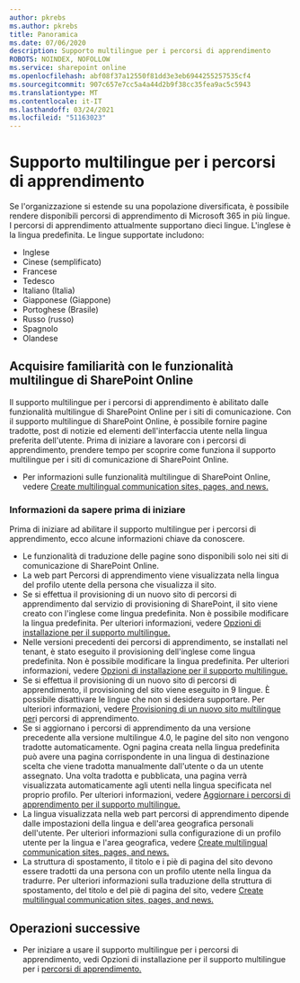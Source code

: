 ```yaml
---
author: pkrebs
ms.author: pkrebs
title: Panoramica
ms.date: 07/06/2020
description: Supporto multilingue per i percorsi di apprendimento
ROBOTS: NOINDEX, NOFOLLOW
ms.service: sharepoint online
ms.openlocfilehash: abf08f37a12550f81dd3e3eb6944255257535cf4
ms.sourcegitcommit: 907c657e7cc5a4a44d2b9f38cc35fea9ac5c5943
ms.translationtype: MT
ms.contentlocale: it-IT
ms.lasthandoff: 03/24/2021
ms.locfileid: "51163023"
---
```

# <a name="multilingual-support-for-learning-pathways"></a>Supporto multilingue per i percorsi di apprendimento

Se l'organizzazione si estende su una popolazione diversificata, è possibile rendere disponibili percorsi di apprendimento di Microsoft 365 in più lingue. I percorsi di apprendimento attualmente supportano dieci lingue. L'inglese è la lingua predefinita. Le lingue supportate includono:   

- Inglese    
- Cinese (semplificato)
- Francese
- Tedesco
- Italiano (Italia)
- Giapponese (Giappone)
- Portoghese (Brasile)
- Russo (russo)
- Spagnolo
- Olandese

## <a name="get-familiar-with-the-sharepoint-online-multilingual-features"></a>Acquisire familiarità con le funzionalità multilingue di SharePoint Online
Il supporto multilingue per i percorsi di apprendimento è abilitato dalle funzionalità multilingue di SharePoint Online per i siti di comunicazione.
Con il supporto multilingue di SharePoint Online, è possibile fornire pagine tradotte, post di notizie ed elementi dell'interfaccia utente nella lingua preferita dell'utente. Prima di iniziare a lavorare con i percorsi di apprendimento, prendere tempo per scoprire come funziona il supporto multilingue per i siti di comunicazione di SharePoint Online. 
- Per informazioni sulle funzionalità multilingue di SharePoint Online, vedere [Create multilingual communication sites, pages, and news.](https://support.office.com/article/2bb7d610-5453-41c6-a0e8-6f40b3ed750c) 

### <a name="what-you-should-know-before-getting-started"></a>Informazioni da sapere prima di iniziare 
Prima di iniziare ad abilitare il supporto multilingue per i percorsi di apprendimento, ecco alcune informazioni chiave da conoscere. 

- Le funzionalità di traduzione delle pagine sono disponibili solo nei siti di comunicazione di SharePoint Online.
- La web part Percorsi di apprendimento viene visualizzata nella lingua del profilo utente della persona che visualizza il sito.   
- Se si effettua il provisioning di un nuovo sito di percorsi di apprendimento dal servizio di provisioning di SharePoint, il sito viene creato con l'inglese come lingua predefinita. Non è possibile modificare la lingua predefinita. Per ulteriori informazioni, vedere [Opzioni di installazione per il supporto multilingue.](./custom_setupoptions_ml.md)
- Nelle versioni precedenti dei percorsi di apprendimento, se installati nel tenant, è stato eseguito il provisioning dell'inglese come lingua predefinita. Non è possibile modificare la lingua predefinita. Per ulteriori informazioni, vedere [Opzioni di installazione per il supporto multilingue.](./custom_setupoptions_ml.md)
- Se si effettua il provisioning di un nuovo sito di percorsi di apprendimento, il provisioning del sito viene eseguito in 9 lingue. È possibile disattivare le lingue che non si desidera supportare. Per ulteriori informazioni, vedere [Provisioning di un nuovo sito multilingue per](./custom_provision_ml.md)i percorsi di apprendimento.  
- Se si aggiornano i percorsi di apprendimento da una versione precedente alla versione multilingue 4.0, le pagine del sito non vengono tradotte automaticamente. Ogni pagina creata nella lingua predefinita può avere una pagina corrispondente in una lingua di destinazione scelta che viene tradotta manualmente dall'utente o da un utente assegnato. Una volta tradotta e pubblicata, una pagina verrà visualizzata automaticamente agli utenti nella lingua specificata nel proprio profilo. Per ulteriori informazioni, vedere [Aggiornare i percorsi di apprendimento per il supporto multilingue.](./custom_update_ml.md) 
- La lingua visualizzata nella web part percorsi di apprendimento dipende dalle impostazioni della lingua e dell'area geografica personali dell'utente. Per ulteriori informazioni sulla configurazione di un profilo utente per la lingua e l'area geografica, vedere [Create multilingual communication sites, pages, and news.](https://support.office.com/article/2bb7d610-5453-41c6-a0e8-6f40b3ed750c) 
- La struttura di spostamento, il titolo e i piè di pagina del sito devono essere tradotti da una persona con un profilo utente nella lingua da tradurre. Per ulteriori informazioni sulla traduzione della struttura di spostamento, del titolo e del piè di pagina del sito, vedere [Create multilingual communication sites, pages, and news.](https://support.office.com/article/2bb7d610-5453-41c6-a0e8-6f40b3ed750c)

## <a name="next-steps"></a>Operazioni successive
- Per iniziare a usare il supporto multilingue per i percorsi di apprendimento, vedi Opzioni di installazione per il supporto multilingue per i [percorsi di apprendimento.](./custom_setupoptions_ml.md)